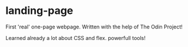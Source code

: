 # landing-page
First 'real' one-page webpage. Written with the help of The Odin Project!

Learned already a lot about CSS and flex. powerfull tools!

